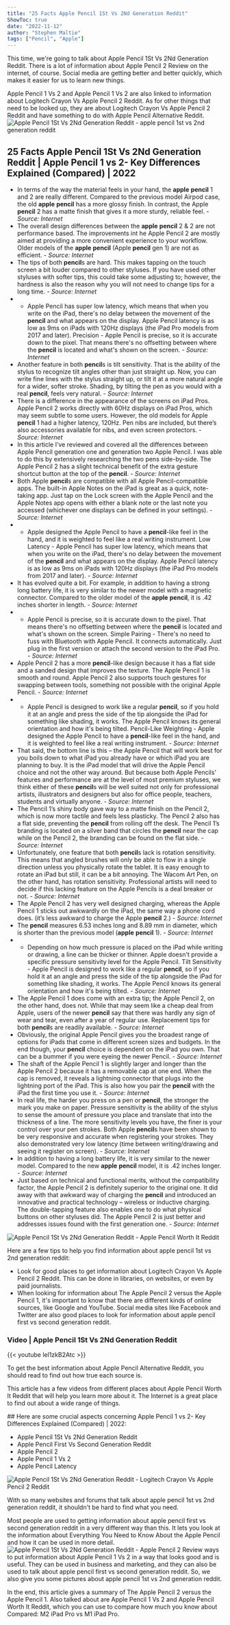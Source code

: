 ```yaml
---
title: "25 Facts Apple Pencil 1St Vs 2Nd Generation Reddit"
ShowToc: true 
date: "2022-11-12"
author: "Stephen Maltie" 
tags: ["Pencil", "Apple"]
---
```


	
This time, we're going to talk about Apple Pencil 1St Vs 2Nd Generation Reddit. There is a lot of information about Apple Pencil 2 Review on the internet, of course. Social media are getting better and better quickly, which makes it easier for us to learn new things.

Apple Pencil 1 Vs 2 and Apple Pencil 1 Vs 2 are also linked to information about Logitech Crayon Vs Apple Pencil 2 Reddit. As for other things that need to be looked up, they are about Logitech Crayon Vs Apple Pencil 2 Reddit and have something to do with Apple Pencil Alternative Reddit.
<img loading="lazy" src="https://m.media-amazon.com/images/I/51lhF9s00sL._SL500_.jpg" onerror="this.onerror=null;this.src='https://blogger.googleusercontent.com/img/a/AVvXsEhe7F7TRXHtjiKvHb5vS7DmnxvpHiDyoYyYvm1nHB3Qp2_w3BnM6A2eq4v7FYxCC9bfZt3a9vIMtAYEKUiaDQbHMg-ViyGmRIj39MLp0bGFfgfYw1Dc9q_H-T0wiTm3l0Uq42dETrN9eC8aGJ9_IORZsxST1AcLR7np1koOfcc7tnHa4S8Mwz_xD9d0=s16000';" alt="Apple Pencil 1St Vs 2Nd Generation Reddit - apple pencil 1st vs 2nd generation reddit" >

## 25 Facts Apple Pencil 1St Vs 2Nd Generation Reddit | Apple Pencil 1 vs 2- Key Differences Explained (Compared) | 2022
-   In terms of the way the material feels in your hand, the **apple** **pencil** 1 and 2 are really different. Compared to the previous model Airpod case, the old **apple** **pencil** has a more glossy finish. In contrast, the Apple **pencil** 2 has a matte finish that gives it a more sturdy, reliable feel. - <cite>Source: Internet</cite>
-   The overall design differences between the **apple** **pencil** 2 & 2 are not performance based. The improvements int he Apple Pencil 2 are mostly aimed at providing a more convenient experience to your workflow. Older models of the **apple** **pencil** (Apple **pencil** gen 1) are not as efficient. - <cite>Source: Internet</cite>
-   The tips of both **pencil**s are hard. This makes tapping on the touch screen a bit louder compared to other styluses. If you have used other styluses with softer tips, this could take some adjusting to; however, the hardness is also the reason why you will not need to change tips for a long time. - <cite>Source: Internet</cite>
-   - Apple Pencil has super low latency, which means that when you write on the ‌iPad‌, there's no delay between the movement of the **pencil** and what appears on the display. Apple Pencil latency is as low as 9ms on iPads with 120Hz displays (the ‌iPad Pro‌ models from 2017 and later). Precision - Apple Pencil is precise, so it is accurate down to the pixel. That means there's no offsetting between where the **pencil** is located and what's shown on the screen. - <cite>Source: Internet</cite>
-   Another feature in both **pencil**s is tilt sensitivity. That is the ability of the stylus to recognize tilt angles other than just straight up. Now, you can write fine lines with the stylus straight up, or tilt it at a more natural angle for a wider, softer stroke. Shading, by tilting the pen as you would with a real **pencil**, feels very natural. - <cite>Source: Internet</cite>
-   There is a difference in the appearance of the screens on iPad Pros. Apple Pencil 2 works directly with 60Hz displays on iPad Pros, which may seem subtle to some users. However, the old models for Apple **pencil** 1 had a higher latency, 120Hz. Pen nibs are included, but there’s also accessories available for nibs, and even screen protectors. - <cite>Source: Internet</cite>
-   In this article I’ve reviewed and covered all the differences between Apple Pencil generation one and generation two Apple Pencil. I was able to do this by extensively researching the two pens side-by-side. The Apple Pencil 2 has a slight technical benefit of the extra gesture shortcut button at the top of the **pencil**. - <cite>Source: Internet</cite>
-   Both Apple **pencil**s are compatible with all Apple Pencil-compatible apps. The built-in Apple Notes on the iPad is great as a quick, note-taking app. Just tap on the Lock screen with the Apple Pencil and the Apple Notes app opens with either a blank note or the last note you accessed (whichever one displays can be defined in your settings). - <cite>Source: Internet</cite>
-   - Apple designed the Apple Pencil to have a **pencil**-like feel in the hand, and it is weighted to feel like a real writing instrument. Low Latency - Apple Pencil has super low latency, which means that when you write on the ‌iPad‌, there's no delay between the movement of the **pencil** and what appears on the display. Apple Pencil latency is as low as 9ms on iPads with 120Hz displays (the ‌iPad Pro‌ models from 2017 and later). - <cite>Source: Internet</cite>
-   It has evolved quite a bit. For example, in addition to having a strong long battery life, it is very similar to the newer model with a magnetic connector. Compared to the older model of the **apple** **pencil**, it is .42 inches shorter in length. - <cite>Source: Internet</cite>
-   - Apple Pencil is precise, so it is accurate down to the pixel. That means there's no offsetting between where the **pencil** is located and what's shown on the screen. Simple Pairing - There's no need to fuss with Bluetooth with Apple Pencil. It connects automatically. Just plug in the first version or attach the second version to the ‌iPad Pro‌. - <cite>Source: Internet</cite>
-   Apple Pencil 2 has a more **pencil**-like design because it has a flat side and a sanded design that improves the texture. The Apple Pencil 1 is smooth and round. Apple Pencil 2 also supports touch gestures for swapping between tools, something not possible with the original Apple Pencil. - <cite>Source: Internet</cite>
-   - Apple Pencil is designed to work like a regular **pencil**, so if you hold it at an angle and press the side of the tip alongside the ‌iPad‌ for something like shading, it works. The Apple Pencil knows its general orientation and how it's being tilted. Pencil-Like Weighting - Apple designed the Apple Pencil to have a **pencil**-like feel in the hand, and it is weighted to feel like a real writing instrument. - <cite>Source: Internet</cite>
-   That said, the bottom line is this – the Apple Pencil that will work best for you boils down to what iPad you already have or which iPad you are planning to buy. It is the iPad model that will drive the Apple Pencil choice and not the other way around. But because both Apple Pencils’ features and performance are at the level of most premium styluses, we think either of these **pencil**s will be well suited not only for professional artists, illustrators and designers but also for office people, teachers, students and virtually anyone. - <cite>Source: Internet</cite>
-   The Pencil 1’s shiny body gave way to a matte finish on the Pencil 2, which is now more tactile and feels less plasticky. The Pencil 2 also has a flat side, preventing the **pencil** from rolling off the desk. The Pencil 1’s branding is located on a silver band that circles the **pencil** near the cap while on the Pencil 2, the branding can be found on the flat side. - <cite>Source: Internet</cite>
-   Unfortunately, one feature that both **pencil**s lack is rotation sensitivity. This means that angled brushes will only be able to flow in a single direction unless you physically rotate the tablet. It is easy enough to rotate an iPad but still, it can be a bit annoying. The Wacom Art Pen, on the other hand, has rotation sensitivity. Professional artists will need to decide if this lacking feature on the Apple Pencils is a deal breaker or not. - <cite>Source: Internet</cite>
-   The Apple Pencil 2 has very well designed charging, whereas the Apple Pencil 1 sticks out awkwardly on the iPad, the same way a phone cord does. (it’s less awkward to charge the Apple **pencil** 2.) - <cite>Source: Internet</cite>
-   The **pencil** measures 6.53 inches long and 8.89 mm in diameter, which is shorter than the previous model (**apple** **pencil** 1). - <cite>Source: Internet</cite>
-   - Depending on how much pressure is placed on the ‌iPad‌ while writing or drawing, a line can be thicker or thinner. Apple doesn't provide a specific pressure sensitivity level for the Apple Pencil. Tilt Sensitivity - Apple Pencil is designed to work like a regular **pencil**, so if you hold it at an angle and press the side of the tip alongside the ‌iPad‌ for something like shading, it works. The Apple Pencil knows its general orientation and how it's being tilted. - <cite>Source: Internet</cite>
-   The Apple Pencil 1 does come with an extra tip; the Apple Pencil 2, on the other hand, does not. While that may seem like a cheap deal from Apple, users of the newer **pencil** say that there was hardly any sign of wear and tear, even after a year of regular use. Replacement tips for both **pencil**s are readily available. - <cite>Source: Internet</cite>
-   Obviously, the original Apple Pencil gives you the broadest range of options for iPads that come in different screen sizes and budgets. In the end though, your **pencil** choice is dependent on the iPad you own. That can be a bummer if you were eyeing the newer Pencil. - <cite>Source: Internet</cite>
-   The shaft of the Apple Pencil 1 is slightly larger and longer than the Apple Pencil 2 because it has a removable cap at one end. When the cap is removed, it reveals a lightning connector that plugs into the lightning port of the iPad. This is also how you pair the **pencil** with the iPad the first time you use it. - <cite>Source: Internet</cite>
-   In real life, the harder you press on a pen or **pencil**, the stronger the mark you make on paper. Pressure sensitivity is the ability of the stylus to sense the amount of pressure you place and translate that into the thickness of a line. The more sensitivity levels you have, the finer is your control over your pen strokes. Both Apple **pencil**s have been shown to be very responsive and accurate when registering your strokes. They also demonstrated very low latency (time between writing/drawing and seeing it register on screen). - <cite>Source: Internet</cite>
-   In addition to having a long battery life, it is very similar to the newer model. Compared to the new **apple** **pencil** model, it is .42 inches longer. - <cite>Source: Internet</cite>
-   Just based on technical and functional merits, without the compatibility factor, the Apple Pencil 2 is definitely superior to the original one. It did away with that awkward way of charging the **pencil** and introduced an innovative and practical technology – wireless or inductive charging. The double-tapping feature also enables one to do what physical buttons on other styluses did. The Apple Pencil 2 is just better and addresses issues found with the first generation one. - <cite>Source: Internet</cite>


<img loading="lazy" src="https://colorfy.net/wp-content/uploads/2020/08/Differences-Between-Apple-Pencil-1-Apple-Pencil-2-300x169.jpg" onerror="this.onerror=null;this.src='https://blogger.googleusercontent.com/img/a/AVvXsEhe7F7TRXHtjiKvHb5vS7DmnxvpHiDyoYyYvm1nHB3Qp2_w3BnM6A2eq4v7FYxCC9bfZt3a9vIMtAYEKUiaDQbHMg-ViyGmRIj39MLp0bGFfgfYw1Dc9q_H-T0wiTm3l0Uq42dETrN9eC8aGJ9_IORZsxST1AcLR7np1koOfcc7tnHa4S8Mwz_xD9d0=s16000';" alt="Apple Pencil 1St Vs 2Nd Generation Reddit - Apple Pencil Worth It Reddit" >

Here are a few tips to help you find information about apple pencil 1st vs 2nd generation reddit:
- Look for good places to get information about Logitech Crayon Vs Apple Pencil 2 Reddit. This can be done in libraries, on websites, or even by paid journalists.
- When looking for information about The Apple Pencil 2 versus the Apple Pencil 1, it's important to know that there are different kinds of online sources, like Google and YouTube. Social media sites like Facebook and Twitter are also good places to look for information about apple pencil first vs second generation reddit.

### Video | Apple Pencil 1St Vs 2Nd Generation Reddit
{{< youtube lel1zkB2Atc >}} 

To get the best information about Apple Pencil Alternative Reddit, you should read to find out how true each source is.

This article has a few videos from different places about Apple Pencil Worth It Reddit that will help you learn more about it. The Internet is a great place to find out about a wide range of things.
<script async="async" data-cfasync="false" src="//normallydemandedalter.com/fe63df3c5408708b15d8dc3d9b206b31/invoke.js"></script>
<div id="container-fe63df3c5408708b15d8dc3d9b206b31"></div>
## Here are some crucial aspects concerning Apple Pencil 1 vs 2- Key Differences Explained (Compared) | 2022:

- Apple Pencil 1St Vs 2Nd Generation Reddit
- Apple Pencil First Vs Second Generation Reddit
- Apple Pencil 2
- Apple Pencil 1 Vs 2
- Apple Pencil Latency

 <img loading="lazy" src="https://asset1-327a.kxcdn.com/w863986/DataImage.ashx/10708782" onerror="this.onerror=null;this.src='https://blogger.googleusercontent.com/img/a/AVvXsEhe7F7TRXHtjiKvHb5vS7DmnxvpHiDyoYyYvm1nHB3Qp2_w3BnM6A2eq4v7FYxCC9bfZt3a9vIMtAYEKUiaDQbHMg-ViyGmRIj39MLp0bGFfgfYw1Dc9q_H-T0wiTm3l0Uq42dETrN9eC8aGJ9_IORZsxST1AcLR7np1koOfcc7tnHa4S8Mwz_xD9d0=s16000';" alt="Apple Pencil 1St Vs 2Nd Generation Reddit - Logitech Crayon Vs Apple Pencil 2 Reddit" >

With so many websites and forums that talk about apple pencil 1st vs 2nd generation reddit, it shouldn't be hard to find what you need.

Most people are used to getting information about apple pencil first vs second generation reddit in a very different way than this. It lets you look at the information about Everything You Need to Know About the Apple Pencil and how it can be used in more detail.
<img loading="lazy" src="https://www.canex.ca/media/catalog/product/m/k/mk0c2.jpg?quality=80&bg-color=255,255,255&fit=bounds&height=&width=" onerror="this.onerror=null;this.src='https://blogger.googleusercontent.com/img/a/AVvXsEhe7F7TRXHtjiKvHb5vS7DmnxvpHiDyoYyYvm1nHB3Qp2_w3BnM6A2eq4v7FYxCC9bfZt3a9vIMtAYEKUiaDQbHMg-ViyGmRIj39MLp0bGFfgfYw1Dc9q_H-T0wiTm3l0Uq42dETrN9eC8aGJ9_IORZsxST1AcLR7np1koOfcc7tnHa4S8Mwz_xD9d0=s16000';" alt="Apple Pencil 1St Vs 2Nd Generation Reddit - Apple Pencil 2 Review" >
ways to put information about Apple Pencil 1 Vs 2 in a way that looks good and is useful. They can be used in business and marketing, and they can also be used to talk about apple pencil first vs second generation reddit. So, we also give you some pictures about apple pencil 1st vs 2nd generation reddit.

In the end, this article gives a summary of The Apple Pencil 2 versus the Apple Pencil 1. Also talked about are Apple Pencil 1 Vs 2 and Apple Pencil Worth It Reddit, which you can use to compare how much you know about Compared: M2 iPad Pro vs M1 iPad Pro.
	
	
	
	

